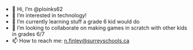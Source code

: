 - 👋 Hi, I’m @ploinks62
- 👀 I’m interested in technology!
- 🌱 I’m currently learning stuff a grade 6 kid would do
- 💞️ I’m looking to collaborate on making games in scratch with other kids in grades 6/7
- 📫 How to reach me: n.finley@surreyschools.ca
